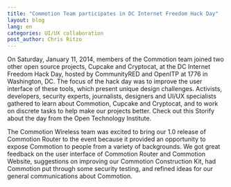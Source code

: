 ```yaml
---
title: "Commotion Team participates in DC Internet Freedom Hack Day"
layout: blog
lang: en
categories: UI/UX collaboration
post_author: Chris Ritzo
---
```


On Saturday, January 11, 2014, members of the Commotion team joined two other open source projects, Cupcake and Cryptocat, at the DC Internet Freedom Hack Day, hosted by CommunityRED and OpenITP at 1776 in Washington, DC. The focus of the hack day was to improve the user interface of these tools, which present unique design challenges.<!--more--> Activists, developers, security experts, journalists, designers and UI/UX specialists gathered to learn about Commotion, Cupcake and Cryptocat, and to work on discrete tasks to help make our projects better. Check out this Storify about the day from the Open Technology Institute.

The Commotion Wireless team was excited to bring our 1.0 release of Commotion Router to the event because it provided an opportunity to expose Commotion to people from a variety of backgrounds. We got great feedback on the user interface of Commotion Router and Commotion Website, suggestions on improving our Commotion Construction Kit, had Commotion put through some security testing, and refined ideas for our general communications about Commotion.

